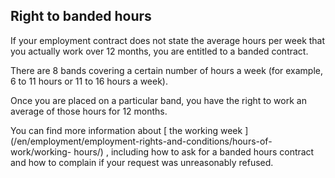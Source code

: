 ##  Right to banded hours

If your employment contract does not state the average hours per week that you
actually work over 12 months, you are entitled to a banded contract.

There are 8 bands covering a certain number of hours a week (for example, 6 to
11 hours or 11 to 16 hours a week).

Once you are placed on a particular band, you have the right to work an
average of those hours for 12 months.

You can find more information about [ the working week
](/en/employment/employment-rights-and-conditions/hours-of-work/working-
hours/) , including how to ask for a banded hours contract and how to complain
if your request was unreasonably refused.
